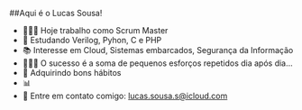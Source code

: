 ##Aqui é o Lucas Sousa!

- 👨🏾‍💻 Hoje trabalho como Scrum Master
- 🤖 Estudando Verilog, Pyhon, C e PHP
- 📚 Interesse em Cloud, Sistemas embarcados, Segurança da Informação
- 🏋🏾‍♂️ O sucesso é a soma de pequenos esforços repetidos dia após dia…
- 🥗 Adquirindo bons hábitos
- 📊 
- 🚀 Entre em contato comigo: lucas.sousa.s@icloud.com
